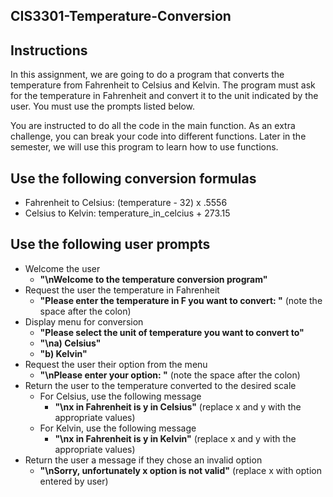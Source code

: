 ## CIS3301-Temperature-Conversion

## Instructions

In this assignment, we are going to do a program that converts the temperature from Fahrenheit to Celsius and Kelvin. The program must ask for the temperature in Fahrenheit and convert it to the unit indicated by the user. You must use the prompts listed below.

You are instructed to do all the code in the main function. As an extra challenge, you can break your code into different functions. Later in the semester, we will use this program to learn how to use functions.

## Use the following conversion formulas

* Fahrenheit to Celsius: (temperature - 32) x .5556
* Celsius to Kelvin: temperature_in_celcius + 273.15

## Use the following user prompts

* Welcome the user
  * **"\nWelcome to the temperature conversion program"**
* Request the user the temperature in Fahrenheit
  * **"Please enter the temperature in F you want to convert: "** (note the space after the colon)
* Display menu for conversion
  * **"Please select the unit of temperature you want to convert to"**
  * **"\na) Celsius"**
  * **"b) Kelvin"**
* Request the user their option from the menu
  * **"\nPlease enter your option: "** (note the space after the colon)
* Return the user to the temperature converted to the desired scale
  * For Celsius, use the following message
    * **"\nx in Fahrenheit is y in Celsius"** (replace x and y with the appropriate values)
  * For Kelvin, use the following message
    * **"\nx in Fahrenheit is y in Kelvin"** (replace x and y with the appropriate values)
* Return the user a message if they chose an invalid option
  * **"\nSorry, unfortunately x option is not valid"** (replace x with option entered by user)
